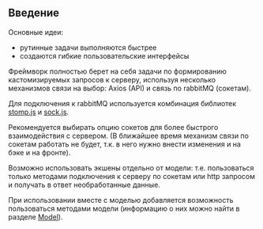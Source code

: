 ## Введение

Основные идеи: 
- рутинные задачи выполняются быстрее
- создаются гибкие пользовательские интерфейсы

Фреймворк полностью берет на себя задачи по формированию кастомизируемых запросов к серверу, используя несколько механизмов связи на выбор: Axios (API) и связь по rabbitMQ (сокетам).

Для подключения к rabbitMQ используется комбинация библиотек [stomp.js](https://www.npmjs.com/package/stompjs) и [sock.js](https://www.npmjs.com/package/sockjs-client).

Рекомендуется выбирать опцию сокетов для более быстрого взаимодействия с сервером. 
(В ближайшее время механизм связи по сокетам работать не будет, т.к. в него нужно внести изменения и на бэке и на фронте).
<!-- По поводу того, что связь по сокетам не работает - это еще актуально? -->

Возможно использовать экшены отдельно от модели: т.е. пользоваться только методами подключения к серверу по сокетам или http запросом и получать в ответ необработанные данные.

При использовании вместе с моделью добавляется возможность пользоваться методами модели (информацию о них можно найти в разделе [Model](/client/models.md)).
